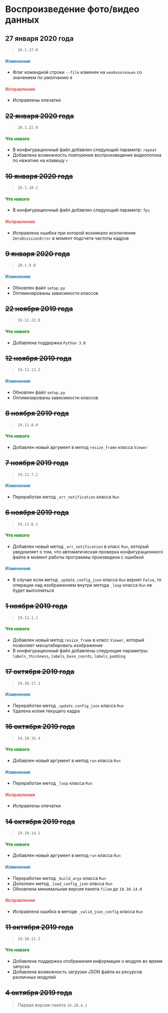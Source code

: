 # Воспроизведение фото/видео данных

## 27 января 2020 года

> `20.1.27.0`

<h4><span style="color:#247CB4;">Изменения</span></h4>

- Флаг командной строки `--file` изменен на `необязательно` со значением по умолчанию `0`

<h4><span style="color:#DB534F;">Исправления</span></h4>

- Исправлены опечатки

## ~~22 января 2020 года~~

> `20.1.22.0`

<h4><span style="color:#008000;">Что нового</span></h4>

- В конфигурационный файл добавлен следующий параметр: `repeat`
- Добавлена возможность повторения воспроизведения видеопотока по нажатию на клавишу `r`

## ~~10 января 2020 года~~

> `20.1.10.1`

<h4><span style="color:#008000;">Что нового</span></h4>

- В конфигурационный файл добавлен следующий параметр: `fps`

<h4><span style="color:#DB534F;">Исправления</span></h4>

- Исправлена ошибка при которой возникало исключение `ZeroDivisionError` в момент подсчета частоты кадров

## ~~9 января 2020 года~~

> `20.1.9.0`

<h4><span style="color:#247CB4;">Изменения</span></h4>

- Обновлен файл `setup.py`
- Оптимизированы зависимости классов

## ~~22 ноября 2019 года~~

> `19.11.22.0`

<h4><span style="color:#008000;">Что нового</span></h4>

- Добавлена поддержка `Python 3.8`

## ~~12 ноября 2019 года~~

> `19.11.12.2`

<h4><span style="color:#247CB4;">Изменения</span></h4>

- Обновлен файл `setup.py`
- Оптимизированы зависимости классов

## ~~8 ноября 2019 года~~

> `19.11.8.0`

<h4><span style="color:#008000;">Что нового</span></h4>

- Добавлен новый аргумент в метод `resize_frame` класса `Viewer`

## ~~7 ноября 2019 года~~

> `19.11.7.2`

<h4><span style="color:#247CB4;">Изменения</span></h4>

- Переработан метод `_err_notification` класса `Run`

## ~~6 ноября 2019 года~~

> `19.11.6.1`

<h4><span style="color:#008000;">Что нового</span></h4>

- Добавлен новый метод `_err_notification` в класс `Run`, который уведомляет о том, что автоматическая проверка конфигурационного файла в момент работы программы произведена с ошибкой

<h4><span style="color:#247CB4;">Изменения</span></h4>

- В случае если метод `_update_config_json` класса `Run` вернет `False`, то операции над изображением внутри метода `_loop` класса `Run` не будет выполняться

## ~~1 ноября 2019 года~~

> `19.11.1.1`

<h4><span style="color:#008000;">Что нового</span></h4>

- Добавлен новый метод `resize_frame` в класс `Viewer`, который позволяет масштабировать изображение
- В конфигурационный файл добавлены следующие параметры: `labels_thickness`, `labels_base_coords`, `labels_padding`

## ~~17 октября 2019 года~~

> `19.10.17.1`

<h4><span style="color:#247CB4;">Изменения</span></h4>

- Переработан метод `_update_config_json` класса `Run`
- Удалена копия текущего кадра

## ~~16 октября 2019 года~~

> `19.10.16.4`

<h4><span style="color:#008000;">Что нового</span></h4>

- Добавлен новый аргумент в метод `run` класса `Run`

<h4><span style="color:#247CB4;">Изменения</span></h4>

- Переработан метод `_loop` класса `Run`

<h4><span style="color:#DB534F;">Исправления</span></h4>

- Исправлены опечатки

## ~~14 октября 2019 года~~

> `19.10.14.1`

<h4><span style="color:#008000;">Что нового</span></h4>

- Добавлен новый аргумент в метод `run` класса `Run`

<h4><span style="color:#247CB4;">Изменения</span></h4>

- Переработан метод `_build_args` класса `Run`
- Дополнен метод `_load_config_json` класса `Run`
- Обновлена минимальная версия пакета `filem` до `19.10.14.0`

<h4><span style="color:#DB534F;">Исправления</span></h4>

- Исправлена ошибка в методе `_valid_json_config` класса `Run`

## ~~11 октября 2019 года~~

> `19.10.11.2`

<h4><span style="color:#008000;">Что нового</span></h4>

- Добавлена поддержка отображения информации о модуле во время запуска
- Добавлена возможность загрузки JSON файла из ресурсов различных модулей

## ~~4 октября 2019 года~~

> Первая версия пакета `19.10.4.1`
